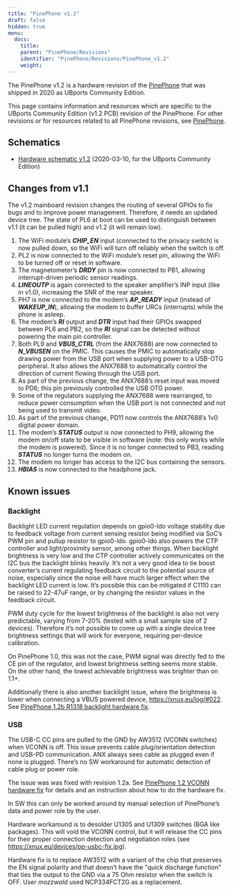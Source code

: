 ```yaml
---
title: "PinePhone v1.2"
draft: false
hidden: true
menu:
  docs:
    title:
    parent: "PinePhone/Revisions"
    identifier: "PinePhone/Revisions/PinePhone_v1.2"
    weight: 
---
```


The PinePhone v1.2 is a hardware revision of the [PinePhone](/documentation/PinePhone) that was shipped in 2020 as UBports Community Edition.

This page contains information and resources which are specific to the UBports Community Edition (v1.2 PCB) revision of the PinePhone. For other revisions or for resources related to all PinePhone revisions, see [PinePhone](/documentation/PinePhone/Revisions/).

## Schematics

* [Hardware schematic v1.2](http://files.pine64.org/doc/PinePhone/PinePhone%20v1.2%20Released%20Schematic.pdf) (2020-03-10, for the UBports Community Edition)

## Changes from v1.1

The v1.2 mainboard revision changes the routing of several GPIOs to fix bugs and to improve power management. Therefore, it needs an updated device tree. The state of PL6 at boot can be used to distinguish between v1.1 (it can be pulled high) and v1.2 (it will remain low).

1. The WiFi module’s ***CHIP_EN*** input (connected to the privacy switch) is now pulled down, so the WiFi will turn off reliably when the switch is off.
2. PL2 is now connected to the WiFi module’s reset pin, allowing the WiFi to be turned off or reset in software.
3. The magnetometer’s ***DRDY*** pin is now connected to PB1, allowing interrupt-driven periodic sensor readings.
4. ***LINEOUTP*** is again connected to the speaker amplifier’s INP input (like in v1.0), increasing the SNR of the rear speaker.
5. PH7 is now connected to the modem’s ***AP_READY*** input (instead of ***WAKEUP_IN***), allowing the modem to buffer URCs (interrupts) while the phone is asleep.
6. The modem’s ***RI*** output and ***DTR*** input had their GPIOs swapped between PL6 and PB2, so the ***RI*** signal can be detected without powering the main pin controller.
7. Both PL9 and ***VBUS_CTRL*** (from the ANX7688) are now connected to ***N_VBUSEN*** on the PMIC. This causes the PMIC to automatically stop drawing power from the USB port when supplying power to a USB-OTG peripheral. It also allows the ANX7688 to automatically control the direction of current flowing through the USB port.
8. As part of the previous change, the ANX7688’s reset input was moved to PD6; this pin previously controlled the USB OTG power.
9. Some of the regulators supplying the ANX7688 were rearranged, to reduce power consumption when the USB port is not connected and not being used to transmit video.
10. As part of the previous change, PD11 now controls the ANX7688’s 1v0 digital power domain.
11. The modem’s ***STATUS*** output is now connected to PH9, allowing the modem on/off state to be visible in software (note: this only works while the modem is powered). Since it is no longer connected to PB3, reading ***STATUS*** no longer turns the modem on.
12. The modem no longer has access to the I2C bus containing the sensors.
13. ***HBIAS*** is now connected to the headphone jack.

## Known issues

### Backlight

Backlight LED current regulation depends on gpio0-ldo voltage stability due to feedback voltage from current sensing resistor being modified via SoC’s PWM pin and pullup resistor to gpio0-ldo. gpio0-ldo also powers the CTP controller and light/proximity sensor, among other things. When backlight brightness is very low and the CTP controller actively communicates on the I2C bus the backlight blinks heavily. It’s not a very good idea to tie boost converter’s current regulating feedback circuit to the potential source of noise, especially since the noise will have much larger effect when the backlight LED current is low. It’s possible this can be mitigated if C1110 can be raised to 22-47uF range, or by changing the resistor values in the feedback circuit.

PWM duty cycle for the lowest brightness of the backlight is also not very predictable, varying from 7-20% (tested with a small sample size of 2 devices). Therefore it’s not possible to come up with a single device tree brightness settings that will work for everyone, requiring per-device calibration.

On PinePhone 1.0, this was not the case, PWM signal was directly fed to the CE pin of the regulator, and lowest brightness setting seems more stable. On the other hand, the lowest achievable brightness was brighter than on 1.1+.

Additionally there is also another backlight issue, where the brightness is lower when connecting a VBUS powered device, https://xnux.eu/log/#022. See [PinePhone 1.2b R1318 backlight hardware fix](/documentation/PinePhone/Hardware_fixes_and_mods/PinePhone_1.2b_R1318_backlight_Hardware_Fix).

### USB

The USB-C CC pins are pulled to the GND by AW3512 (VCONN switches) when VCONN is off. This issue prevents cable plug/orientation detection and USB-PD communication. ANX always sees cable as plugged even if none is plugged. There’s no SW workaround for automatic detection of cable plug or power role.

The issue was was fixed with revision 1.2a. See [PinePhone 1.2 VCONN hardware fix](/documentation/PinePhone/Hardware_fixes_and_mods/PinePhone_1.2_VCONN_Hardware_Fix) for details and an instruction about how to do the hardware fix.

In SW this can only be worked around by manual selection of PinePhone’s data and power role by the user.

Hardware workaround is to desolder U1305 and U1309 switches (BGA like packages). This will void the VCONN control, but it will release the CC pins for their proper connection detection and negotiation roles (see https://xnux.eu/devices/pp-usbc-fix.jpg).

Hardware fix is to replace AW3512 with a variant of the chip that preserves the EN signal polarity and that doesn’t have the "quick discharge function" that ties the output to the GND via a 75 Ohm resistor when the switch is OFF. User _mozzwald_ used NCP334FCT2G as a replacement.
